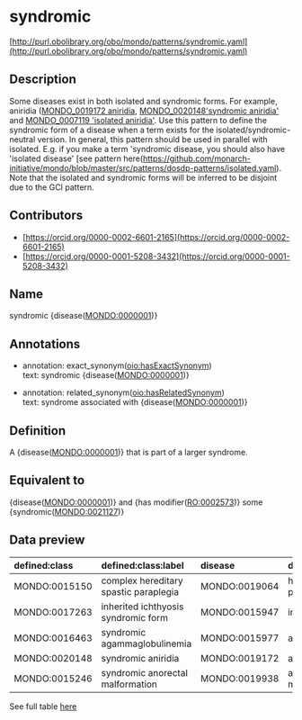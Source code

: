 # syndromic 

[http://purl.obolibrary.org/obo/mondo/patterns/syndromic.yaml](http://purl.obolibrary.org/obo/mondo/patterns/syndromic.yaml)
## Description 

Some diseases exist in both isolated and syndromic forms. For example, aniridia ([MONDO_0019172 aniridia](http://purl.obolibrary.org/obo/MONDO_0019172), [MONDO_0020148'syndromic aniridia'](http://purl.obolibrary.org/obo/MONDO_0020148) and [MONDO_0007119 'isolated aniridia'](http://purl.obolibrary.org/obo/MONDO_0007119). Use this pattern to define the syndromic form of a disease when a term exists for the isolated/syndromic-neutral version. In general, this pattern should be used in parallel with isolated. E.g. if you make a term 'syndromic disease, you should also have 'isolated disease' [see pattern here(https://github.com/monarch-initiative/mondo/blob/master/src/patterns/dosdp-patterns/isolated.yaml). 
Note that the isolated and syndromic forms will be inferred to be disjoint due to the GCI pattern.
## Contributors 
* [https://orcid.org/0000-0002-6601-2165](https://orcid.org/0000-0002-6601-2165) 
* [https://orcid.org/0000-0001-5208-3432](https://orcid.org/0000-0001-5208-3432) 
## Name 

syndromic {disease\([MONDO:0000001](http://purl.obolibrary.org/obo/MONDO_0000001)\)}

## Annotations 

* annotation: exact_synonym\([oio:hasExactSynonym](http://purl.obolibrary.org/obo/oio_hasExactSynonym)\)  
text: syndromic {disease\([MONDO:0000001](http://purl.obolibrary.org/obo/MONDO_0000001)\)}

* annotation: related_synonym\([oio:hasRelatedSynonym](http://purl.obolibrary.org/obo/oio_hasRelatedSynonym)\)  
text: syndrome associated with {disease\([MONDO:0000001](http://purl.obolibrary.org/obo/MONDO_0000001)\)}

## Definition 

A {disease\([MONDO:0000001](http://purl.obolibrary.org/obo/MONDO_0000001)\)} that is part of a larger syndrome.

## Equivalent to 

{disease\([MONDO:0000001](http://purl.obolibrary.org/obo/MONDO_0000001)\)} and {has modifier\([RO:0002573](http://purl.obolibrary.org/obo/RO_0002573)\)} some {syndromic\([MONDO:0021127](http://purl.obolibrary.org/obo/MONDO_0021127)\)}

## Data preview 
| defined:class                                | defined:class:label                   | disease                                      | disease:label                 |
|:---------------------------------------------|:--------------------------------------|:---------------------------------------------|:------------------------------|
| MONDO:0015150 | complex hereditary spastic paraplegia | MONDO:0019064 | hereditary spastic paraplegia |
| MONDO:0017263 | inherited ichthyosis syndromic form   | MONDO:0015947 | inherited ichthyosis          |
| MONDO:0016463 | syndromic agammaglobulinemia          | MONDO:0015977 | agammaglobulinemia            |
| MONDO:0020148 | syndromic aniridia                    | MONDO:0019172 | aniridia                      |
| MONDO:0015246 | syndromic anorectal malformation      | MONDO:0019938 | anorectal malformation        |

See full table [here](https://github.com/monarch-initiative/mondo/blob/master/src/patterns/data/matches/syndromic.tsv) 
